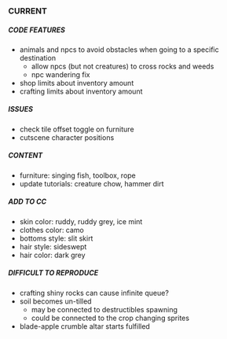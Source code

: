 ### CURRENT

##### CODE FEATURES

* animals and npcs to avoid obstacles when going to a specific destination
  * allow npcs (but not creatures) to cross rocks and weeds
  * npc wandering fix
* shop limits about inventory amount
* crafting limits about inventory amount

##### ISSUES

* check tile offset toggle on furniture
* cutscene character positions

##### CONTENT

* furniture: singing fish, toolbox, rope
* update tutorials: creature chow, hammer dirt

##### ADD TO CC

* skin color: ruddy, ruddy grey, ice mint
* clothes color: camo
* bottoms style: slit skirt
* hair style: sideswept
* hair color: dark grey

##### DIFFICULT TO REPRODUCE

* crafting shiny rocks can cause infinite queue?
* soil becomes un-tilled
  * may be connected to destructibles spawning
  * could be connected to the crop changing sprites
* blade-apple crumble altar starts fulfilled
